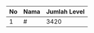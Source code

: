 | No | Nama            | Jumlah Level |
|----|-----------------|--------------|
| 1  | #    |    3420        |

